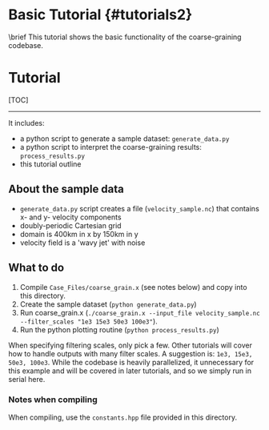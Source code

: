 # Basic Tutorial {#tutorials2}

\brief This tutorial shows the basic functionality of the coarse-graining codebase.

# Tutorial
[TOC]

---

It includes:
- a python script to generate a sample dataset: `generate_data.py`
- a python script to interpret the coarse-graining results: `process_results.py`
- this tutorial outline

## About the sample data
 
 - `generate_data.py` script creates a file (`velocity_sample.nc`) that contains x- and y- velocity components
 - doubly-periodic Cartesian grid
 - domain is 400km in x by 150km in y
 - velocity field is a 'wavy jet' with noise

## What to do

1. Compile `Case_Files/coarse_grain.x` (see notes below) and copy into this directory.
2. Create the sample dataset (`python generate_data.py`)
3. Run coarse_grain.x (`./coarse_grain.x --input_file velocity_sample.nc --filter_scales "1e3 15e3 50e3 100e3"`). 
4. Run the python plotting routine (`python process_results.py`)

When specifying filtering scales, only pick a few. Other tutorials will cover how to handle outputs with many filter scales. A suggestion is: `1e3, 15e3, 50e3, 100e3`.
While the codebase is heavily parallelized, it unnecessary for this example and will be covered in later tutorials, and so we simply run in serial here.

### Notes when compiling

When compiling, use the `constants.hpp` file provided in this directory.
